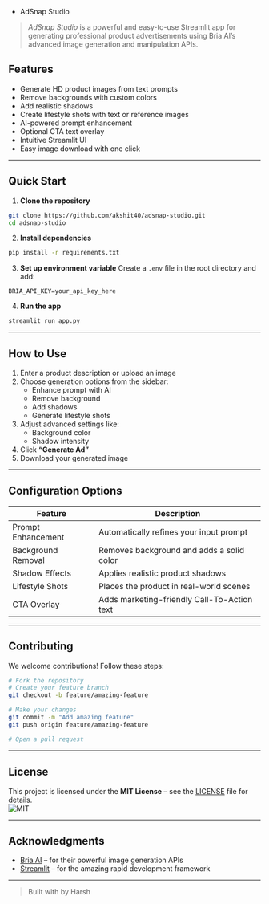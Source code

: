 * AdSnap Studio



> *AdSnap Studio* is a powerful and easy-to-use Streamlit app for generating professional product advertisements using Bria AI’s advanced image generation and manipulation APIs.


##  Features

-  Generate HD product images from text prompts  
-  Remove backgrounds with custom colors  
-  Add realistic shadows  
-  Create lifestyle shots with text or reference images  
-  AI-powered prompt enhancement  
-  Optional CTA text overlay  
-  Intuitive Streamlit UI  
-  Easy image download with one click  

---

##  Quick Start

1. **Clone the repository**
```bash
git clone https://github.com/akshit40/adsnap-studio.git
cd adsnap-studio
```

2. **Install dependencies**
```bash
pip install -r requirements.txt
```

3. **Set up environment variable**
Create a `.env` file in the root directory and add:
```env
BRIA_API_KEY=your_api_key_here
```

4. **Run the app**
```bash
streamlit run app.py
```

---

##  How to Use

1. Enter a product description or upload an image  
2. Choose generation options from the sidebar:
   -  Enhance prompt with AI  
   -  Remove background  
   -  Add shadows  
   -  Generate lifestyle shots  
3. Adjust advanced settings like:
   -  Background color  
   -  Shadow intensity  
4. Click **“Generate Ad”**  
5.  Download your generated image  

---

##  Configuration Options

| Feature              | Description                                      |
|----------------------|--------------------------------------------------|
| Prompt Enhancement   | Automatically refines your input prompt         |
| Background Removal   | Removes background and adds a solid color       |
| Shadow Effects       | Applies realistic product shadows                |
| Lifestyle Shots      | Places the product in real-world scenes         |
| CTA Overlay          | Adds marketing-friendly Call-To-Action text     |

---

##  Contributing

We welcome contributions! Follow these steps:

```bash
# Fork the repository
# Create your feature branch
git checkout -b feature/amazing-feature

# Make your changes
git commit -m "Add amazing feature"
git push origin feature/amazing-feature

# Open a pull request 
```

---

##  License

This project is licensed under the **MIT License** – see the [LICENSE](LICENSE) file for details.  
![MIT](https://img.shields.io/github/license/akshit40/adsnap-studio)

---

##  Acknowledgments

-  [Bria AI](https://bria.ai) – for their powerful image generation APIs  
-  [Streamlit](https://streamlit.io) – for the amazing rapid development framework  

---

> Built with  by Harsh 
